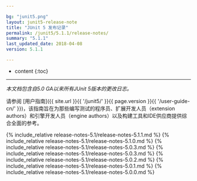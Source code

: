 ```yaml
---

bg: "junit5.png"
layout: junit5-release-note
title: "JUnit 5 发布记录"
permalink: /junit5/5.1.1/release-notes/
summary: "5.1.1"
last_updated_date: 2018-04-08
version: 5.1.1

---
```


* content
{:toc}

---


*本文档包含自5.0 GA以来所有JUnit 5版本的更改日志。*

请参阅 [用户指南]({{ site.url }}{{ '/junit5/' }}{{ page.version }}{{ '/user-guide-cn/' }})，该指南旨在为那些编写测试的程序员、扩展开发人员（extension authors）和引擎开发人员（engine authors）以及构建工具和IDE供应商提供综合全面的参考。


{% include_relative release-notes-5.1/release-notes-5.1.1.md %}
{% include_relative release-notes-5.1/release-notes-5.1.0.md %}
{% include_relative release-notes-5.1/release-notes-5.0.3.md %}
{% include_relative release-notes-5.1/release-notes-5.0.3.md %}
{% include_relative release-notes-5.1/release-notes-5.0.2.md %}
{% include_relative release-notes-5.1/release-notes-5.0.1.md %}
{% include_relative release-notes-5.1/release-notes-5.0.0.md %}














